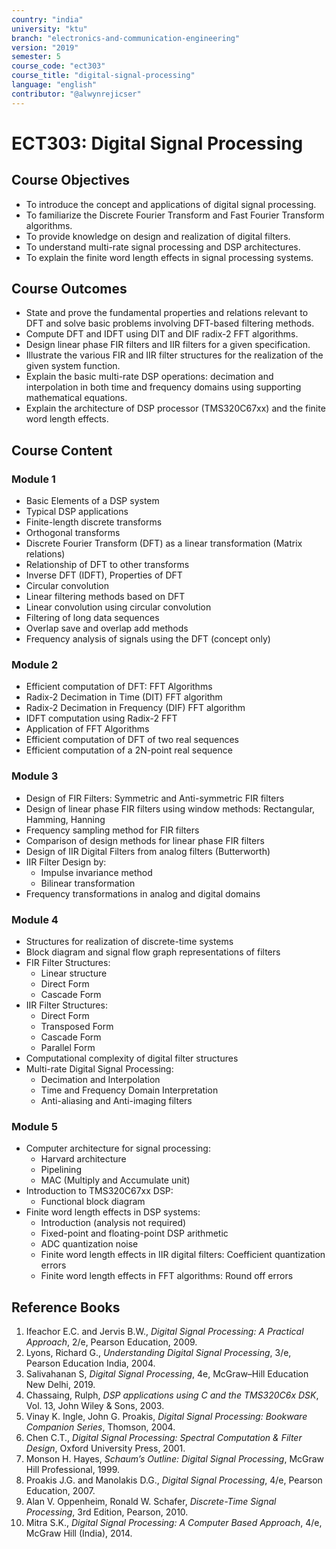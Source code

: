```yaml
---
country: "india"
university: "ktu"
branch: "electronics-and-communication-engineering"
version: "2019"
semester: 5
course_code: "ect303"
course_title: "digital-signal-processing"
language: "english"
contributor: "@alwynrejicser"
---
```


# ECT303: Digital Signal Processing

## Course Objectives

- To introduce the concept and applications of digital signal processing.
- To familiarize the Discrete Fourier Transform and Fast Fourier Transform algorithms.
- To provide knowledge on design and realization of digital filters.
- To understand multi-rate signal processing and DSP architectures.
- To explain the finite word length effects in signal processing systems.

## Course Outcomes

- State and prove the fundamental properties and relations relevant to DFT and solve basic problems involving DFT-based filtering methods.
- Compute DFT and IDFT using DIT and DIF radix-2 FFT algorithms.
- Design linear phase FIR filters and IIR filters for a given specification.
- Illustrate the various FIR and IIR filter structures for the realization of the given system function.
- Explain the basic multi-rate DSP operations: decimation and interpolation in both time and frequency domains using supporting mathematical equations.
- Explain the architecture of DSP processor (TMS320C67xx) and the finite word length effects.

## Course Content

### Module 1

- Basic Elements of a DSP system  
- Typical DSP applications  
- Finite-length discrete transforms  
- Orthogonal transforms  
- Discrete Fourier Transform (DFT) as a linear transformation (Matrix relations)  
- Relationship of DFT to other transforms  
- Inverse DFT (IDFT), Properties of DFT  
- Circular convolution  
- Linear filtering methods based on DFT  
- Linear convolution using circular convolution  
- Filtering of long data sequences  
- Overlap save and overlap add methods  
- Frequency analysis of signals using the DFT (concept only)

### Module 2

- Efficient computation of DFT: FFT Algorithms  
- Radix-2 Decimation in Time (DIT) FFT algorithm  
- Radix-2 Decimation in Frequency (DIF) FFT algorithm  
- IDFT computation using Radix-2 FFT  
- Application of FFT Algorithms  
- Efficient computation of DFT of two real sequences  
- Efficient computation of a 2N-point real sequence  

### Module 3

- Design of FIR Filters: Symmetric and Anti-symmetric FIR filters  
- Design of linear phase FIR filters using window methods: Rectangular, Hamming, Hanning  
- Frequency sampling method for FIR filters  
- Comparison of design methods for linear phase FIR filters  
- Design of IIR Digital Filters from analog filters (Butterworth)  
- IIR Filter Design by:
  - Impulse invariance method  
  - Bilinear transformation  
- Frequency transformations in analog and digital domains  

### Module 4

- Structures for realization of discrete-time systems  
- Block diagram and signal flow graph representations of filters  
- FIR Filter Structures:
  - Linear structure  
  - Direct Form  
  - Cascade Form  
- IIR Filter Structures:
  - Direct Form  
  - Transposed Form  
  - Cascade Form  
  - Parallel Form  
- Computational complexity of digital filter structures  
- Multi-rate Digital Signal Processing:
  - Decimation and Interpolation  
  - Time and Frequency Domain Interpretation  
  - Anti-aliasing and Anti-imaging filters  

### Module 5

- Computer architecture for signal processing:
  - Harvard architecture  
  - Pipelining  
  - MAC (Multiply and Accumulate unit)  
- Introduction to TMS320C67xx DSP:
  - Functional block diagram  
- Finite word length effects in DSP systems:
  - Introduction (analysis not required)  
  - Fixed-point and floating-point DSP arithmetic  
  - ADC quantization noise  
  - Finite word length effects in IIR digital filters: Coefficient quantization errors  
  - Finite word length effects in FFT algorithms: Round off errors  

## Reference Books

1. Ifeachor E.C. and Jervis B.W., *Digital Signal Processing: A Practical Approach*, 2/e, Pearson Education, 2009.  
2. Lyons, Richard G., *Understanding Digital Signal Processing*, 3/e, Pearson Education India, 2004.  
3. Salivahanan S, *Digital Signal Processing*, 4e, McGraw–Hill Education New Delhi, 2019.  
4. Chassaing, Rulph, *DSP applications using C and the TMS320C6x DSK*, Vol. 13, John Wiley & Sons, 2003.  
5. Vinay K. Ingle, John G. Proakis, *Digital Signal Processing: Bookware Companion Series*, Thomson, 2004.  
6. Chen C.T., *Digital Signal Processing: Spectral Computation & Filter Design*, Oxford University Press, 2001.  
7. Monson H. Hayes, *Schaum’s Outline: Digital Signal Processing*, McGraw Hill Professional, 1999.  
8. Proakis J.G. and Manolakis D.G., *Digital Signal Processing*, 4/e, Pearson Education, 2007.  
9. Alan V. Oppenheim, Ronald W. Schafer, *Discrete-Time Signal Processing*, 3rd Edition, Pearson, 2010.  
10. Mitra S.K., *Digital Signal Processing: A Computer Based Approach*, 4/e, McGraw Hill (India), 2014.

